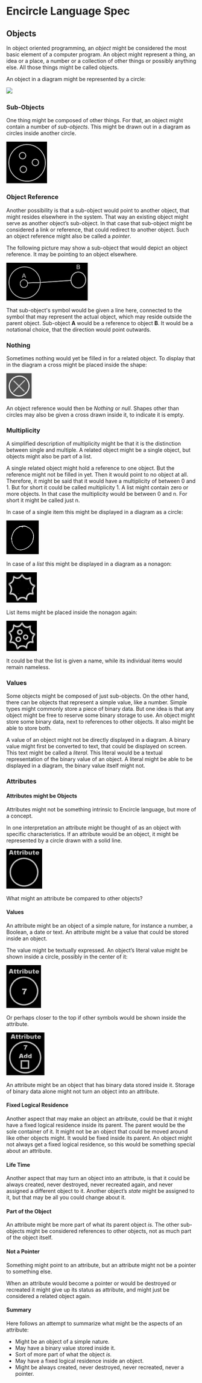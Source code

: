 ﻿Encircle Language Spec
====================

Objects
-------

In object oriented programming, an *object* might be considered the most basic element of a computer program. An object might represent a thing, an idea or a place, a number or a collection of other things or possibly anything else. All those things might be called objects.

An object in a diagram might be represented by a circle:

![](images/Objects.001.png)

### Sub-Objects

One thing might be composed of other things. For that, an object might contain a number of *sub-objects*. This might be drawn out in a diagram as circles inside another circle.

![](images/Objects.002.png)

### Object Reference

Another possibility is that a sub-object would point to another object, that might resides elsewhere in the system. That way an existing object might serve as another object’s sub-object. In that case that sub-object might be considered a link or reference, that could redirect to another object. Such an object reference might also be called a *pointer*.

The following picture may show a sub-object that would depict an object reference. It may be pointing to an object elsewhere.

![](images/Objects.003.png)

That sub-object's symbol would be given a line here, connected to the symbol that may represent the actual object, which may reside outside the parent object. Sub-object __A__ would be a reference to object __B__. It would be a notational choice, that the direction would point outwards.

### Nothing

Sometimes nothing would yet be filled in for a related object. To display that in the diagram a cross might be placed inside the shape:

![](images/Objects.004.png)

An object reference would then be *Nothing* or *null*. Shapes other than circles may also be given a cross drawn inside it, to indicate it is empty.

### Multiplicity

A simplified description of multiplicity might be that it is the distinction between single and multiple. A related object might be a single object, but objects might also be part of a list.

A single related object might hold a reference to one object. But the reference might not be filled in yet. Then it would point to no object at all. Therefore, it might be said that it would have a multiplicity of between 0 and 1. But for short it could be called multiplicity 1. A list might contain zero or more objects. In that case the multiplicity would be between 0 and n. For short it might be called just n.

In case of a single item this might be displayed in a diagram as a circle:

![](images/Objects.005.png)

In case of a *list* this might be displayed in a diagram as a nonagon:

![](images/Objects.006.png)

List items might be placed inside the nonagon again:

![](images/Objects.007.png)

It could be that the list is given a name, while its individual items would remain nameless.

### Values

Some objects might be composed of just sub-objects. On the other hand, there can be objects that represent a simple value, like a number. Simple types might commonly store a piece of binary data. But one idea is that any object might be free to reserve some binary storage to use. An object might store some binary data, next to references to other objects. It also might be able to store both.

A value of an object might not be directly displayed in a diagram. A binary value might first be converted to text, that could be displayed on screen. This text might be called a *literal*. This literal would be a textual representation of the binary value of an object. A literal might be able to be displayed in a diagram, the binary value itself might not.

### Attributes

#### Attributes might be Objects

Attributes might not be something intrinsic to Encircle language, but more of a concept.

In one interpretation an attribute might be thought of as an object with specific characteristics. If an attribute would be an object, it might be represented by a circle drawn with a solid line.

![](images/Objects.008.png)

What might an attribute be compared to other objects?

#### Values

An attribute might be an object of a simple nature, for instance a number, a Boolean, a date or text. An attribute might be a value that could be stored inside an object.

The value might be textually expressed. An object’s literal value might be shown inside a circle, possibly in the center of it:

![](images/Objects.009.png)

Or perhaps closer to the top if other symbols would be shown inside the attribute.

![](images/Objects.010.png)

An attribute might be an object that has binary data stored inside it. Storage of binary data alone might not turn an object into an attribute.

#### Fixed Logical Residence

Another aspect that may make an object an attribute, could be that it might have a fixed logical residence inside its parent. The parent would be the sole container of it. It might not be an object that could be moved around like other objects might. It would be fixed inside its parent. An object might not always get a fixed logical residence, so this would be something special about an attribute.

#### Life Time

Another aspect that may turn an object into an attribute, is that it could be always created, never destroyed, never recreated again, and never assigned a different object to it. Another object’s *state* might be assigned to it, but that may be all you could change about it.

#### Part of the Object

An attribute might be more part of what its parent object *is*. The other sub-objects might be considered references to other objects, not as much part of the object itself.

#### Not a Pointer

Something might point to an attribute, but an attribute might not be a pointer to something else.

When an attribute would become a pointer or would be destroyed or recreated it might give up its status as attribute, and might just be considered a related object again.

#### Summary

Here follows an attempt to summarize what might be the aspects of an attribute:

- Might be an object of a simple nature.
- May have a binary value stored inside it.
- Sort of more part of what the object *is.*
- May have a fixed logical residence inside an object.
- Might be always created, never destroyed, never recreated, never a pointer.
